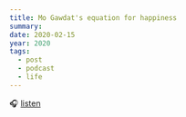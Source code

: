 ```yaml
---
title: Mo Gawdat's equation for happiness
summary: 
date: 2020-02-15
year: 2020
tags:
  - post
  - podcast
  - life
---
```

<todo>

🎧 [listen](https://www.knowledgeformen.com/podcast-mo-gawdat/)